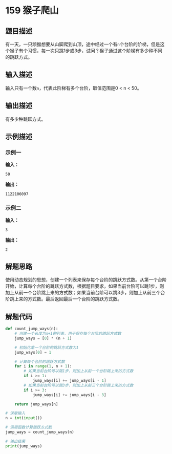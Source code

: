 # 159 猴子爬山

## 题目描述

有一天，一只顽猴想要从山脚爬到山顶，途中经过一个有`n`个台阶的阶梯，但是这个猴子有个习惯，每一次只跳1步或3步，试问？猴子通过这个阶梯有多少种不同的跳跃方式。

## 输入描述

输入只有一个数`n`，代表此阶梯有多个台阶，取值范围是0 < n < 50。

## 输出描述

有多少种跳跃方式。

## 示例描述

### 示例一

**输入：**

```text
50
```

**输出：**

```text
1122106097
```

### 示例二

**输入：**

```text
3
```

**输出：**

```text
2
```

## 解题思路

使用动态规划的思想，创建一个列表来保存每个台阶的跳跃方式数。从第一个台阶开始，计算每个台阶的跳跃方式数，根据题目要求，如果当前台阶可以跳1步，则加上从前一个台阶跳上来的方式数；如果当前台阶可以跳3步，则加上从前三个台阶跳上来的方式数。最后返回最后一个台阶的跳跃方式数。

## 解题代码

```python
def count_jump_ways(n):
    # 创建一个长度为n+1的列表，用于保存每个台阶的跳跃方式数
    jump_ways = [0] * (n + 1)

    # 初始化第一个台阶的跳跃方式数为1
    jump_ways[0] = 1

    # 计算每个台阶的跳跃方式数
    for i in range(1, n + 1):
        # 如果当前台阶可以跳1步，则加上从前一个台阶跳上来的方式数
        if i >= 1:
            jump_ways[i] += jump_ways[i - 1]
        # 如果当前台阶可以跳3步，则加上从前三个台阶跳上来的方式数
        if i >= 3:
            jump_ways[i] += jump_ways[i - 3]

    return jump_ways[n]

# 读取输入
n = int(input())

# 调用函数计算跳跃方式数
jump_ways = count_jump_ways(n)

# 输出结果
print(jump_ways)
```

